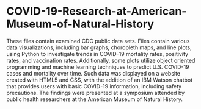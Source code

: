 # COVID-19-Research-at-American-Museum-of-Natural-History
These files contain examined CDC public data sets. Files contain various data visualizations, including bar graphs, choropleth maps, and line plots, using Python to investigate trends in COVID-19 mortality rates, positivity rates, and vaccination rates. Additionally, some plots utilize object oriented programming and machine learning techniques to predict U.S. COVID-19 cases and mortality over time. Such data was displayed on a website created with HTML5 and CSS, with the addition of an IBM Watson chatbot that provides users with basic COVID-19 information, including safety precautions. The findings were presented at a symposium attended by public health researchers at the American Museum of Natural History. 

